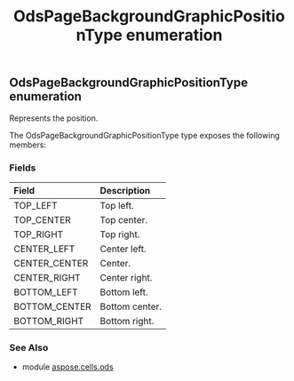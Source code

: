 ﻿---
title: OdsPageBackgroundGraphicPositionType enumeration
second_title: Aspose.Cells for Python via .NET API References
description: 
type: docs
weight: 60
url: /aspose.cells.ods/odspagebackgroundgraphicpositiontype/
is_root: false
---

## OdsPageBackgroundGraphicPositionType enumeration

Represents the position.



The OdsPageBackgroundGraphicPositionType type exposes the following members:

### Fields
| Field | Description |
| :- | :- |
| TOP_LEFT | Top left. |
| TOP_CENTER | Top center. |
| TOP_RIGHT | Top right. |
| CENTER_LEFT | Center left. |
| CENTER_CENTER | Center. |
| CENTER_RIGHT | Center right. |
| BOTTOM_LEFT | Bottom left. |
| BOTTOM_CENTER | Bottom center. |
| BOTTOM_RIGHT | Bottom right. |



### See Also
* module [aspose.cells.ods](..)
